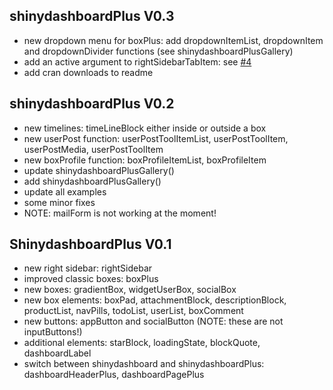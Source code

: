 ## shinydashboardPlus V0.3
- new dropdown menu for boxPlus: add dropdownItemList, dropdownItem and dropdownDivider functions (see shinydashboardPlusGallery)
- add an active argument to rightSidebarTabItem: see [#4](https://github.com/DivadNojnarg/shinydashboardPlus/issues/4)
- add cran downloads to readme


## shinydashboardPlus V0.2
- new timelines: timeLineBlock either inside or outside a box
- new userPost function: userPostToolItemList, userPostToolItem, userPostMedia, 
userPostToolItem 
- new boxProfile function: boxProfileItemList, boxProfileItem
- update shinydashboardPlusGallery()
- add shinydashboardPlusGallery()
- update all examples 
- some minor fixes
- NOTE: mailForm is not working at the moment!


## ShinydashboardPlus V0.1
- new right sidebar: rightSidebar
- improved classic boxes: boxPlus
- new boxes: gradientBox, widgetUserBox, socialBox
- new box elements: boxPad, attachmentBlock, descriptionBlock, productList,
navPills, todoList, userList, boxComment
- new buttons: appButton and socialButton (NOTE: these are not inputButtons!)
- additional elements: starBlock, loadingState, blockQuote, dashboardLabel
- switch between shinydashboard and shinydashboardPlus: dashboardHeaderPlus,
dashboardPagePlus